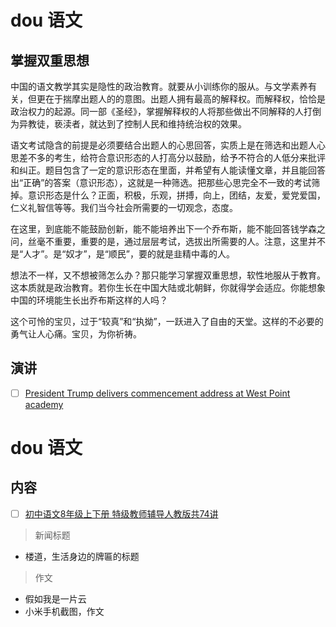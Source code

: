 # dou 语文 

## 掌握双重思想
中国的语文教学其实是隐性的政治教育。就要从小训练你的服从。与文学素养有关，但更在于揣摩出题人的的意图。出题人拥有最高的解释权。而解释权，恰恰是政治权力的起源。同一部《圣经》，掌握解释权的人将那些做出不同解释的人打倒为异教徒，亵渎者，就达到了控制人民和维持统治权的效果。

语文考试隐含的前提是必须要结合出题人的心思回答，实质上是在筛选和出题人心思差不多的考生，给符合意识形态的人打高分以鼓励，给予不符合的人低分来批评和纠正。题目包含了一定的意识形态在里面，并希望有人能读懂文章，并且能回答出“正确”的答案（意识形态），这就是一种筛选。把那些心思完全不一致的考试筛掉。意识形态是什么？正面，积极，乐观，拼搏，向上，团结，友爱，爱党爱国，仁义礼智信等等。我们当今社会所需要的一切观念，态度。

在这里，到底能不能鼓励创新，能不能培养出下一个乔布斯，能不能回答钱学森之问，丝毫不重要，重要的是，通过层层考试，选拔出所需要的人。注意，这里并不是“人才”。是“奴才”，是“顺民”，要的就是韭精中毒的人。

想法不一样，又不想被筛怎么办？那只能学习掌握双重思想，软性地服从于教育。这本质就是政治教育。若你生长在中国大陆或北朝鲜，你就得学会适应。你能想象中国的环境能生长出乔布斯这样的人吗？

这个可怜的宝贝，过于“较真”和“执拗”，一跃进入了自由的天堂。这样的不必要的勇气让人心痛。宝贝，为你祈祷。

## 演讲
- [ ] [President Trump delivers commencement address at West Point academy](https://www.youtube.com/watch?v=-_DFavn89s8)

# dou 语文
## 内容
- [ ] [初中语文8年级上下册 特级教师辅导人教版共74讲
](https://www.youtube.com/watch?v=O8xHkytL0VI&list=PLQW9THqPPzzmE3_P8N7ktZ9qyclOo1hWN)
> 新闻标题
* 楼道，生活身边的牌匾的标题
> 作文
* 假如我是一片云
* 小米手机截图，作文